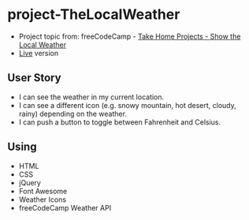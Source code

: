 # project-TheLocalWeather
* Project topic from: freeCodeCamp - [Take Home Projects - Show the Local Weather](https://learn.freecodecamp.org/coding-interview-prep/take-home-projects/show-the-local-weather/)
* [Live](https://pocoapocochen.github.io/project-TheLocalWeather/) version

## User Story
* I can see the weather in my current location.
* I can see a different icon (e.g. snowy mountain, hot desert, cloudy, rainy) depending on the weather.
* I can push a button to toggle between Fahrenheit and Celsius.

## Using
* HTML
* CSS
* jQuery
* Font Awesome
* Weather Icons
* freeCodeCamp Weather API
